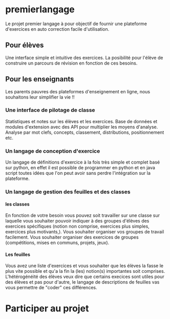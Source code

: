 # premierlangage

Le projet premier langage à pour objectif de fournir une plateforme d'exercices en auto correction facile d'utilisation.

## Pour élèves 
 
Une interface simple et intuitive des exercices.
La posibilité pour l'élève de construire un parcours de révision en fonction de ces besoins.

## Pour les enseignants

Les parents pauvres des plateformes d'enseignement en ligne, nous souhaitons leur simplifier la vie !!
### Une interface de pilotage de classe 
Statistiques et notes sur les élèves et les exercices. 
Base de données et modules d'extension avec des API pour multiplier les moyens d'analyse.
Analyse par mot clefs, concepts, classement, distributions, positionnement etc.

### Un langage de conception d'exercice 
Un langage de définitions d'exercice à la fois très simple et complet basé sur python, 
en effet il est possible de programmer en python et en java script toutes idées que l'on peut avoir 
sans perdre l'intégration sur la plateforme.

### Un langage de gestion des feuilles et des classes
#### les classes 
En fonction de votre besoin vous pouvez soit travailler sur une classe sur laquelle
vous souhaiter pouvoir indiquer à des groupes d'élèves des exercices spécifiques (notion non comprise,
exercices plus simples, exercices plus motivants,).
Vous souhaiter organiser vos groupes de travail facilement. 
Vous souhaiter organiser des exercices de groupes (compétitions, mises en communs, projets, jeux).
#### Les feuilles 
Vous avez une liste d'exercices et vous souhaiter que les élèves la fasse le plus vite possible
et qu'a la fin la (les) notion(s) importantes soit comprises. 
L'hétérogénéité des élèves veux dire que certains execices sont utiles pour des élèves et pas pour d'autre, 
le langage de descriptions de feuilles vas vous permettre de "coder" ces différences.

# Participer au projet 


